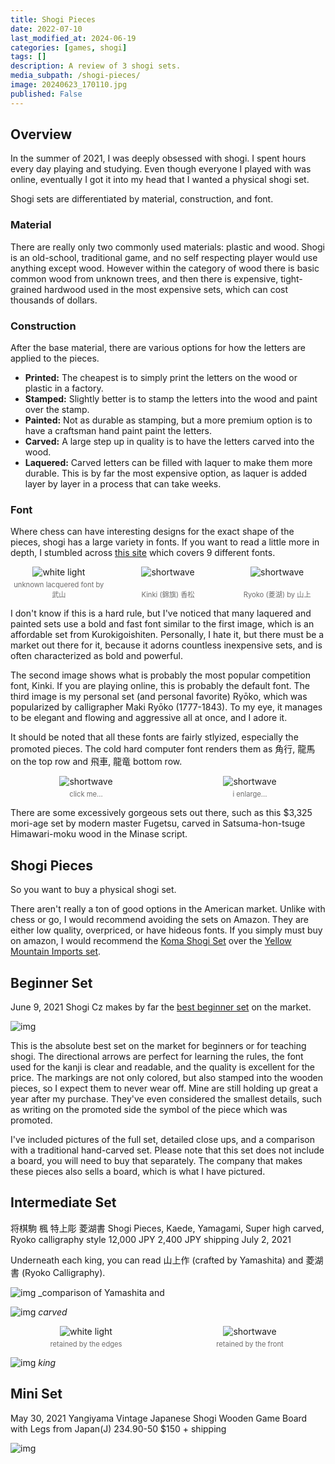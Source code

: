 ```yaml
---
title: Shogi Pieces
date: 2022-07-10
last_modified_at: 2024-06-19
categories: [games, shogi]
tags: []
description: A review of 3 shogi sets.
media_subpath: /shogi-pieces/
image: 20240623_170110.jpg
published: False
---
```


<style>
    .grid-2x2 {
        display: grid;
        grid-template-columns: 1fr 1fr;
        grid-template-rows: auto auto;
        column-gap: 20px; /* Keep horizontal gap */
        justify-items: center;
    }
    .grid-3x2 {
        display: grid;
        grid-template-columns: 1fr 1fr 1fr;
        grid-template-rows: auto auto;
        column-gap: 20px; /* Keep horizontal gap */
        justify-items: center;
    }
    .grid-container {
        justify-items: center;
    }
    .grid-container > div {
        display: flex;
        flex-direction: column;
        align-items: center;
        height: 100%; /* Ensure the div takes full height of the grid cell */
        justify-content: flex-end; /* Align items to the bottom */
    }
    .grid-container img {
        width: auto;
        max-width: 100%;
        height: auto;
        object-fit: cover;
        display: block;
        margin-bottom: 5px; /* Small margin to separate the image and caption */
    }
    .grid-container .caption em {
        display: block;
        text-align: center;
        font-style: normal;
        font-size: 80%;
        padding: 0;
        color: #6d6c6c;
    }
</style>
<!-- https://docs.google.com/presentation/d/1DyVI2AhRVRZL-5HEwd_T4rhr4eVUxzqTZ3qwWRviaFE/edit#slide=id.gdf86dbbcba_5_20 -->

## Overview
In the summer of 2021, I was deeply obsessed with shogi. I spent hours every day playing and studying. Even though everyone I played with was online, eventually I got it into my head that I wanted a physical shogi set.

Shogi sets are differentiated by material, construction, and font.

### Material
There are really only two commonly used materials: plastic and wood. Shogi is an old-school, traditional game, and no self respecting player would use anything except wood. However within the category of wood there is basic common wood from unknown trees, and then there is expensive, tight-grained hardwood used in the most expensive sets, which can cost thousands of dollars.

### Construction
After the base material, there are various options for how the letters are applied to the pieces.
- **Printed:** The cheapest is to simply print the letters on the wood or plastic in a factory. 
- **Stamped:** Slightly better is to stamp the letters into the wood and paint over the stamp.
- **Painted:** Not as durable as stamping, but a more premium option is to have a craftsman hand paint paint the letters.
- **Carved:** A large step up in quality is to have the letters carved into the wood.
- **Laquered:** Carved letters can be filled with laquer to make them more durable. This is by far the most expensive option, as laquer is added layer by layer in a process that can take weeks. 

### Font
Where chess can have interesting designs for the exact shape of the pieces, shogi has a large variety in fonts. If you want to read a little more in depth, I stumbled across [this site](https://en.i-tsu-tsu.co.jp/blog/shogi/948) which covers 9 different fonts.

<div class="grid-container grid-3x2">
    <div>
        <img src="kaede-b1-3_800x533.jpeg" alt="white light">
    </div>
    <div>
        <img src="koma-tjb-koumatsu-kinki-02_800x533.jpeg" alt="shortwave">
    </div>
    <div>
        <img src="20240624_202745.jpeg" alt="shortwave">
    </div>
    <div class="caption">
        <em>unknown lacquered font by 武山</em>
    </div>
    <div class="caption">
        <em>Kinki (錦旗) 香松</em>
    </div>
    <div class="caption">
        <em>Ryoko (菱湖) by 山上</em>
    </div>
</div>



I don't know if this is a hard rule, but I've noticed that many laquered and painted sets use a bold and fast font similar to the first image, which is an affordable set from Kurokigoishiten. Personally, I hate it, but there must be a market out there for it, because it adorns countless inexpensive sets, and is often characterized as bold and powerful.

The second image shows what is probably the most popular competition font, Kinki. If you are playing online, this is probably the default font. The third image is my personal set (and personal favorite) Ryōko, which was popularized by calligrapher Maki Ryōko (1777-1843). To my eye, it manages to be elegant and flowing and aggressive all at once, and I adore it.

It should be noted that all these fonts are fairly stlyized, especially the promoted pieces. The cold hard computer font renders them as 角行, 龍馬 on the top row and 飛車, 龍竜 bottom row.

<div class="grid-container grid-2x2">
    <div>
        <img src="fugetsusaku-himawarimoku-moriage-minasesyo-01_1500x1200.webp" alt="shortwave">
    </div>
    <div>
        <img src="fugetsusaku-himawarimoku-moriage-minasesyo-03_1500x1200.jpg" alt="shortwave">
    </div>
    <div class="caption">
        <em>click me...</em>
    </div>
    <div class="caption">
        <em>i enlarge...</em>
    </div>
</div>


There are some excessively gorgeous sets out there, such as this $3,325 mori-age set by modern master Fugetsu, carved in Satsuma-hon-tsuge Himawari-moku wood in the Minase script.


## Shogi Pieces
So you want to buy a physical shogi set. 

There aren't really a ton of good options in the American market. Unlike with chess or go, I would recommend avoiding the sets on Amazon. They are either low quality, overpriced, or have hideous fonts. If you simply must buy on amazon, I would recommend the [Koma Shogi Set](https://www.amazon.com/Shogi-Japanese-Chess-Wooden-Pieces/dp/B07BB59942) over the [Yellow Mountain Imports set](https://www.amazon.com/Japanese-Wooden-Drawers-Traditional-Pieces/dp/B003UKEMSS).


## Beginner Set
June 9, 2021
Shogi Cz makes by far the [best beginner set](https://shogi.cz/en/shop/white-box-japanese-chess-game-pieces-kanji-arrows/) on the market.

![img](71hewklpFKL._SL1600_.jpg)

This is the absolute best set on the market for beginners or for teaching shogi. The directional arrows are perfect for learning the rules, the font used for the kanji is clear and readable, and the quality is excellent for the price. The markings are not only colored, but also stamped into the wooden pieces, so I expect them to never wear off. Mine are still holding up great a year after my purchase. They've even considered the smallest details, such as writing on the promoted side the symbol of the piece which was promoted.

I've included pictures of the full set, detailed close ups, and a comparison with a traditional hand-carved set. Please note that this set does not include a board, you will need to buy that separately. The company that makes these pieces also sells a board, which is what I have pictured.

## Intermediate Set
将棋駒 楓  特上彫 菱湖書
Shogi Pieces, Kaede, Yamagami, Super high carved, Ryoko calligraphy style
12,000 JPY
2,400 JPY shipping
July 2, 2021

Underneath each king, you can read 山上作 (crafted by Yamashita) and 菱湖書 (Ryoko Calligraphy).

![img](20240623_165851.jpg)
_comparison of Yamashita and 

![img]()
_carved_



<div class="grid-container grid-2x2">
    <div>
        <img src="20240623_170129.jpg" alt="white light">
    </div>
    <div>
        <img src="20240623_170137.jpg" alt="shortwave">
    </div>
    <div class="caption">
        <em>retained by the edges</em>
    </div>
    <div class="caption">
        <em>retained by the front</em>
    </div>
</div>

![img](20240623_170120.jpg)
_king_



## Mini Set
May 30, 2021
Yangiyama Vintage Japanese Shogi Wooden Game Board with Legs from Japan(J)
234.90-50 
$150 + shipping

![img](4a3c9573-bfae-46bb-86e5-89e93591954a.png)
